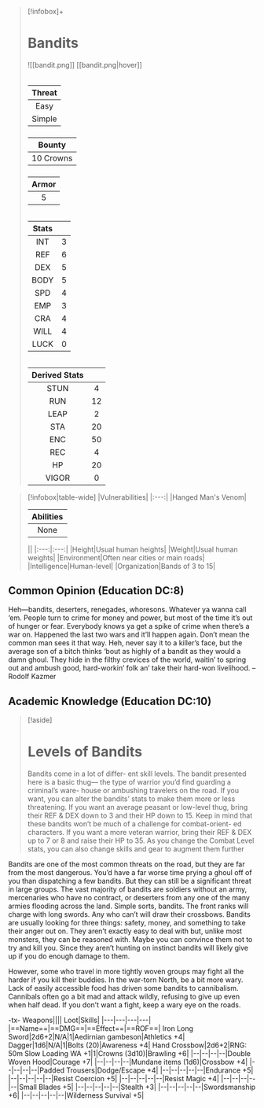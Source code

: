 
>[!infobox]+
># Bandits
>![[bandit.png]]
>[[bandit.png|hover]]
>###### 
>|Threat|
>|:---:|
>|Easy|
>|Simple|
>##### 
>|Bounty|
>|:---:|
>|10 Crowns|
>#####
>|Armor|
>|:---:|
>|5|
>###### 
>
>|Stats||
>|:---:|:---:|
>|INT|3|
>|REF|6|
>|DEX|5|
>|BODY|5|
>|SPD|4|
>|EMP|3|
>|CRA|4|
>|WILL|4|
>|LUCK|0|
>######
>|Derived Stats||
>|:---:|:---:|
>|STUN|4|
>|RUN|12|
>|LEAP|2|
>|STA|20|
>|ENC|50|
>|REC|4|
>|HP|20|
>|VIGOR|0|

>[!infobox|table-wide]
>|Vulnerabilities|
>|:---:|
>|Hanged Man's Venom|
>
>|Abilities|
>|:---:|
>|None|
>
>||
>|:---:|:---:|
>|Height|Usual human heights|
>|Weight|Usual human weights|
>|Environment|Often near cities or main roads|
>|Intelligence|Human-level|
>|Organization|Bands of 3 to 15|

## Common Opinion (Education DC:8)
Heh—bandits, deserters, renegades, whoresons. Whatever ya wanna call ‘em. People turn to crime for money and power, but most of the time it’s out of hunger or fear. Everybody knows ya get a spike of crime when there’s a war on. Happened the last two wars and it’ll happen again. Don’t mean the common man sees it that way. Heh, never say it to a killer’s face, but the average son of a bitch thinks ‘bout as highly of a bandit as they would a damn ghoul. They hide in the filthy crevices of the world, waitin’ to spring out and ambush good, hard-workin’ folk an’ take their hard-won livelihood.
–Rodolf Kazmer

## Academic Knowledge (Education DC:10)
>[!aside]
># Levels of Bandits
>Bandits come in a lot of differ- ent skill levels. The bandit presented here is a basic thug— the type of warrior you’d find guarding a criminal’s ware- house or ambushing travelers on the road. If you want, you can alter the bandits’ stats to make them more or less threatening. If you want an average peasant or low-level thug, bring their REF & DEX down to 3 and their HP down to 15. Keep in mind that these bandits won’t be much of a challenge for combat-orient- ed characters. If you want a more veteran warrior, bring their REF & DEX up to 7 or 8 and raise their HP to 35. As you change the Combat Level stats, you can also change skills and gear to augment them further

Bandits are one of the most common threats on the road, but they are far from the most dangerous. You’d have a far worse time prying a ghoul off of you than dispatching a few bandits. But they can still be a significant threat in large groups. The vast majority of bandits are soldiers without an army, mercenaries who have no contract, or deserters from any one of the many armies flooding across the land. Simple sorts, bandits. The front ranks will charge with long swords. Any who can’t will draw their crossbows. Bandits are usually looking for three things: safety, money, and something to take their anger out on. They aren’t exactly easy to deal with but, unlike most monsters, they can be reasoned with. Maybe you can convince them not to try and kill you. Since they aren’t hunting on instinct bandits will likely give up if you do enough damage to them.

However, some who travel in more tightly woven groups may fight all the harder if you kill their buddies. In the war-torn North, be a bit more wary. Lack of easily accessible food has driven some bandits to cannibalism. Cannibals often go a bit mad and attack wildly, refusing to give up even when half dead. If you don’t want a fight, keep a wary eye on the roads.

-tx-
Weapons||||                  Loot|Skills|
|---|---|---|---|
|==Name==|==DMG==|==Effect==|==ROF==|
Iron Long Sword|2d6+2|N/A|1|Aedirnian gambeson|Athletics +4|
Dagger|1d6|N/A|1|Bolts (20)|Awareness  +4|
Hand Crossbow|2d6+2|RNG: 50m Slow Loading WA +1|1|Crowns (3d10)|Brawling +6|
|--|--|--|--|Double Woven Hood|Courage +7|
|--|--|--|--|Mundane items (1d6)|Crossbow +4|
|--|--|--|--|Padded Trousers|Dodge/Escape +4|
|--|--|--|--|--|Endurance +5|
|--|--|--|--|--|Resist Coercion +5|
|--|--|--|--|--|Resist Magic +4|
|--|--|--|--|--|Small Blades +5|
|--|--|--|--|--|Stealth +3|
|--|--|--|--|--|Swordsmanship +6|
|--|--|--|--|--|Wilderness Survival +5|
